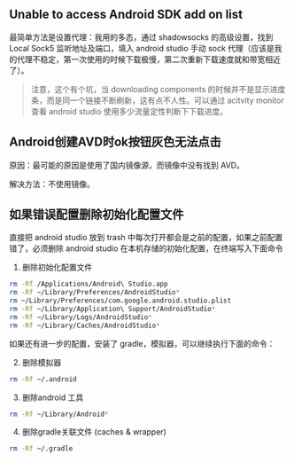## Unable to access Android SDK add on list

最简单方法是设置代理：我用的多态，通过 shadowsocks 的高级设置，找到 Local Sock5 监听地址及端口，填入 android studio 手动 sock 代理（应该是我的代理不稳定，第一次使用的时候下载极慢，第二次重新下载速度就和带宽相近了）。   

> 注意，这个有个坑，当 downloading components 的时候并不是显示进度条，而是同一个链接不断刷新，这有点不人性。可以通过 acitvity monitor 查看 android studio 使用多少流量定性判断下下载进度。

## Android创建AVD时ok按钮灰色无法点击

原因：最可能的原因是使用了国内镜像源，而镜像中没有找到 AVD。   

解决方法：不使用镜像。

## 如果错误配置删除初始化配置文件

直接把 android studio 放到 trash 中每次打开都会是之前的配置，如果之前配置错了，必须删除 android studio 在本机存储的初始化配置，在终端写入下面命令

1. 删除初始化配置文件

```bash
rm -Rf /Applications/Android\ Studio.app
rm -Rf ~/Library/Preferences/AndroidStudio*
rm ~/Library/Preferences/com.google.android.studio.plist
rm -Rf ~/Library/Application\ Support/AndroidStudio*
rm -Rf ~/Library/Logs/AndroidStudio*
rm -Rf ~/Library/Caches/AndroidStudio*
```

如果还有进一步的配置，安装了 gradle，模拟器，可以继续执行下面的命令：   

2. 删除模拟器

```bash
rm -Rf ~/.android
```

3. 删除android 工具

```bash
rm -Rf ~/Library/Android*
```

4. 删除gradle关联文件 (caches & wrapper)

```bash
rm -Rf ~/.gradle
```
